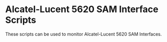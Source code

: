 # Alcatel-Lucent 5620 SAM Interface Scripts

These scripts can be used to monitor Alcatel-Lucent 5620 SAM Interfaces.